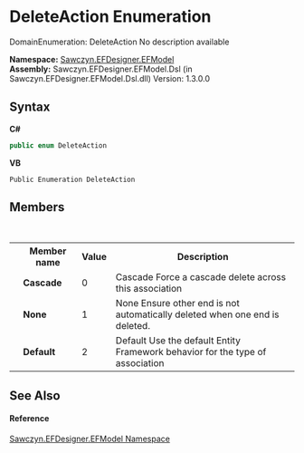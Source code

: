 # DeleteAction Enumeration
 

DomainEnumeration: DeleteAction No description available

**Namespace:**&nbsp;<a href="N_Sawczyn_EFDesigner_EFModel">Sawczyn.EFDesigner.EFModel</a><br />**Assembly:**&nbsp;Sawczyn.EFDesigner.EFModel.Dsl (in Sawczyn.EFDesigner.EFModel.Dsl.dll) Version: 1.3.0.0

## Syntax

**C#**<br />
``` C#
public enum DeleteAction
```

**VB**<br />
``` VB
Public Enumeration DeleteAction
```


## Members
&nbsp;<table><tr><th></th><th>Member name</th><th>Value</th><th>Description</th></tr><tr><td /><td target="F:Sawczyn.EFDesigner.EFModel.DeleteAction.Cascade">**Cascade**</td><td>0</td><td>Cascade Force a cascade delete across this association</td></tr><tr><td /><td target="F:Sawczyn.EFDesigner.EFModel.DeleteAction.None">**None**</td><td>1</td><td>None Ensure other end is not automatically deleted when one end is deleted.</td></tr><tr><td /><td target="F:Sawczyn.EFDesigner.EFModel.DeleteAction.Default">**Default**</td><td>2</td><td>Default Use the default Entity Framework behavior for the type of association</td></tr></table>

## See Also


#### Reference
<a href="N_Sawczyn_EFDesigner_EFModel">Sawczyn.EFDesigner.EFModel Namespace</a><br />
